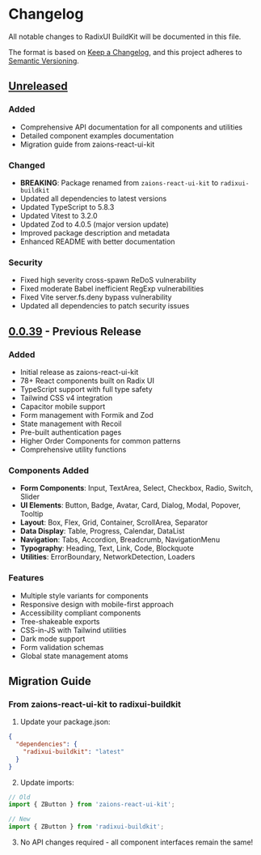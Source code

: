 # Changelog

All notable changes to RadixUI BuildKit will be documented in this file.

The format is based on [Keep a Changelog](https://keepachangelog.com/en/1.0.0/),
and this project adheres to [Semantic Versioning](https://semver.org/spec/v2.0.0.html).

## [Unreleased]

### Added
- Comprehensive API documentation for all components and utilities
- Detailed component examples documentation
- Migration guide from zaions-react-ui-kit

### Changed
- **BREAKING**: Package renamed from `zaions-react-ui-kit` to `radixui-buildkit`
- Updated all dependencies to latest versions
- Updated TypeScript to 5.8.3
- Updated Vitest to 3.2.0
- Updated Zod to 4.0.5 (major version update)
- Improved package description and metadata
- Enhanced README with better documentation

### Security
- Fixed high severity cross-spawn ReDoS vulnerability
- Fixed moderate Babel inefficient RegExp vulnerabilities
- Fixed Vite server.fs.deny bypass vulnerability
- Updated all dependencies to patch security issues

## [0.0.39] - Previous Release

### Added
- Initial release as zaions-react-ui-kit
- 78+ React components built on Radix UI
- TypeScript support with full type safety
- Tailwind CSS v4 integration
- Capacitor mobile support
- Form management with Formik and Zod
- State management with Recoil
- Pre-built authentication pages
- Higher Order Components for common patterns
- Comprehensive utility functions

### Components Added
- **Form Components**: Input, TextArea, Select, Checkbox, Radio, Switch, Slider
- **UI Elements**: Button, Badge, Avatar, Card, Dialog, Modal, Popover, Tooltip
- **Layout**: Box, Flex, Grid, Container, ScrollArea, Separator
- **Data Display**: Table, Progress, Calendar, DataList
- **Navigation**: Tabs, Accordion, Breadcrumb, NavigationMenu
- **Typography**: Heading, Text, Link, Code, Blockquote
- **Utilities**: ErrorBoundary, NetworkDetection, Loaders

### Features
- Multiple style variants for components
- Responsive design with mobile-first approach
- Accessibility compliant components
- Tree-shakeable exports
- CSS-in-JS with Tailwind utilities
- Dark mode support
- Form validation schemas
- Global state management atoms

## Migration Guide

### From zaions-react-ui-kit to radixui-buildkit

1. Update your package.json:
```json
{
  "dependencies": {
    "radixui-buildkit": "latest"
  }
}
```

2. Update imports:
```typescript
// Old
import { ZButton } from 'zaions-react-ui-kit';

// New
import { ZButton } from 'radixui-buildkit';
```

3. No API changes required - all component interfaces remain the same!

[Unreleased]: https://github.com/aoneahsan/radixui-buildkit/compare/v0.0.39...HEAD
[0.0.39]: https://github.com/aoneahsan/radixui-buildkit/releases/tag/v0.0.39